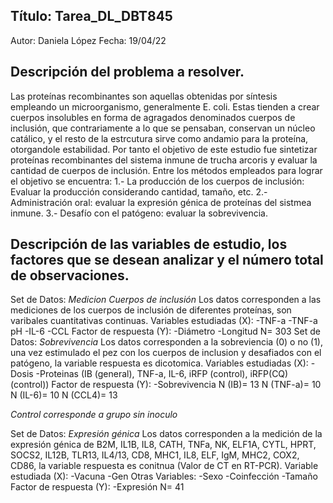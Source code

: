 ## Título: Tarea_DL_DBT845
Autor: Daniela López
Fecha: 19/04/22

## Descripción del problema a resolver.
Las proteínas recombinantes son aquellas obtenidas por síntesis empleando un microorganismo, generalmente E. coli. Estas tienden a crear cuerpos insolubles en forma de agragados denominados cuerpos de inclusión, que contrariamente a lo que se pensaban, conservan un núcleo catálico, y el resto de la estrcutura sirve como andamio para la proteína, otorgandole estabilidad. Por tanto el objetivo de este estudio fue sintetizar proteínas recombinantes del sistema inmune de trucha arcoris y evaluar la cantidad de cuerpos de inclusión.
Entre los métodos empleados para lograr el objetivo se encuentra:
1.- La producción de los cuerpos de inclusión: Evaluar la producción considerando cantidad, tamaño, etc. 
2.- Administración oral: evaluar la expresión génica de proteínas del sistmea inmune.
3.- Desafío con el patógeno: evaluar la sobrevivencia.

## Descripción de las variables de estudio, los factores que se desean analizar y el número total de observaciones.
Set de Datos: *Medicion Cuerpos de inclusión*
Los datos corresponden a las mediciones de los cuerpos de inclusión de diferentes proteínas, son varibales cuantitativas continuas.
Variables estudiadas (X):
-TNF-a
-TNF-a pH
-IL-6
-CCL
Factor de respuesta (Y): 
-Diámetro
-Longitud
N= 303
Set de Datos: *Sobrevivencia*
Los datos corresponden a la sobreviencia (0) o no (1), una vez estimulado el pez con los cuerpos de inclusion y desafiados con el patógeno, la variable respuesta es dicotomica.
Variables estudiadas (X):
-Dosis
-Proteinas (IB (general), TNF-a, IL-6, iRFP (control), iRFP(CQ)(control))
Factor de respuesta (Y): 
-Sobrevivencia
N (IB)= 13
N (TNF-a)= 10
N (IL-6)= 10
N (CCL4)= 13

*Control corresponde a grupo sin inoculo*

Set de Datos: *Expresión génica*
Los datos corresponden a la medición de la expresión génica de B2M, IL1B, IL8, CATH, TNFa, NK, ELF1A, CYTL, HPRT, SOCS2, IL12B, TLR13, IL4/13, CD8, MHC1, IL8, ELF, IgM, MHC2, COX2, CD86, la variable respuesta es conitnua (Valor de CT en RT-PCR).
Variable estudiada (X):
-Vacuna
-Gen
Otras Variables:
-Sexo
-Coinfección
-Tamaño
Factor de respuesta (Y): 
-Expresión
N= 41
